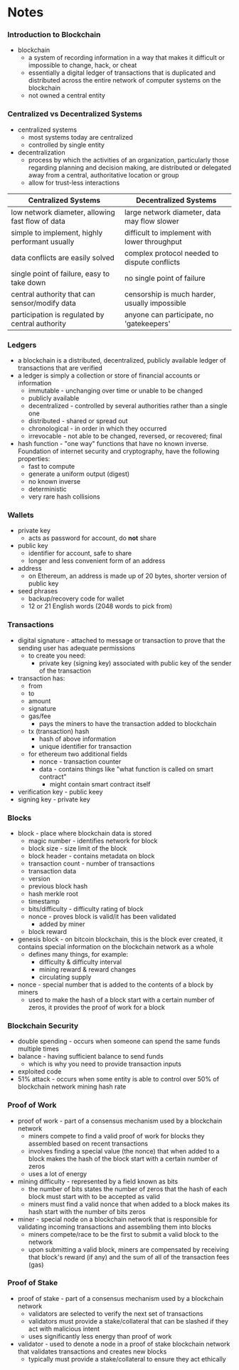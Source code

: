# Notes

### Introduction to Blockchain

- blockchain
    - a system of recording information in a way that makes it difficult or impossible to change, hack, or cheat
    - essentially a digital ledger of transactions that is duplicated and distributed across the entire network of computer systems on the blockchain
    - not owned a central entity

### Centralized vs Decentralized Systems

- centralized systems
    - most systems today are centralized
    - controlled by single entity
- decentralization
    - process by which the activities of an organization, particularly those regarding planning and decision making, are distributed or delegated away from a central, authoritative location or group
    - allow for trust-less interactions

| Centralized Systems                             | Decentralized Systems                           |
| ------------------------------------------------| ------------------------------------------------|
| low network diameter, allowing fast flow of data| large network diameter, data may flow slower    |
| simple to implement, highly performant usually  | difficult to implement with lower throughput    |
| data conflicts are easily solved                | complex protocol needed to dispute conflicts    |
| single point of failure, easy to take down      | no single point of failure                      |
| central authority that can sensor/modify data   | censorship is much harder, usually impossible   |
| participation is regulated by central authority | anyone can participate, no 'gatekeepers'        |

### Ledgers

- a blockchain is a distributed, decentralized, publicly available ledger of transactions that are verified
- a ledger is simply a collection or store of financial accounts or information
    - immutable - unchanging over time or unable to be changed
    - publicly available
    - decentralized - controlled by several authorities rather than a single one
    - distributed - shared or spread out
    - chronological - in order in which they occurred
    - irrevocable - not able to be changed, reversed, or recovered; final
- hash function - "one way" functions that have no known inverse. Foundation of internet security and cryptography, have the following properties:
    - fast to compute
    - generate a uniform output (digest)
    - no known inverse
    - deterministic
    - very rare hash collisions

### Wallets

- private key
    - acts as password for account, do **not** share
- public key
    - identifier for account, safe to share
    - longer and less convenient form of an address
- address
    - on Ethereum, an address is made up of 20 bytes, shorter version of public key
- seed phrases
    - backup/recovery code for wallet
    - 12 or 21 English words (2048 words to pick from)

### Transactions

- digital signature - attached to message or transaction to prove that the sending user has adequate permissions
    - to create you need:
        - private key (signing key) associated with public key of the sender of the transaction
- transaction has:
    - from
    - to
    - amount
    - signature
    - gas/fee
        - pays the miners to have the transaction added to blockchain
    - tx (transaction) hash
        - hash of above information
        - unique identifier for transaction
    - for ethereum two additional fields
        - nonce - transaction counter
        - data - contains things like "what function is called on smart contract"
            - might contain smart contract itself
- verification key - public keey
- signing key - private key

### Blocks

- block - place where blockchain data is stored
    - magic number - identifies network for block
    - block size - size limit of the block
    - block header - contains metadata on block
    - transaction count - number of transactions
    - transaction data 
    - version
    - previous block hash
    - hash merkle root
    - timestamp
    - bits/difficulty - difficulty rating of block
    - nonce - proves block is valid/it has been validated
        - added by miner
    - block reward
- genesis block - on bitcoin blockchain, this is the block ever created, it contains special information on the blockchain network as a whole
    - defines many things, for example:
        - difficulty & difficulty interval
        - mining reward & reward changes
        - circulating supply
- nonce - special number that is added to the contents of a block by miners
    - used to make the hash of a block start with a certain number of zeros, it provides the proof of work for a block

### Blockchain Security

- double spending - occurs when someone can spend the same funds multiple times
- balance - having sufficient balance to send funds
    - which is why you need to provide transaction inputs
- exploited code
- 51% attack - occurs when some entity is able to control over 50% of blockchain network mining hash rate

### Proof of Work

- proof of work - part of a consensus mechanism used by a blockchain network
    - miners compete to find a valid proof of work for blocks they assembled based on recent transactions
    - involves finding a special value (the nonce) that when added to a block makes the hash of the block start with a certain number of zeros
    - uses a lot of energy
- mining difficulty - represented by a field known as bits
    - the number of bits states the number of zeros that the hash of each block must start with to be accepted as valid
    - miners must find a valid nonce that when added to a block makes its hash start with the number of bits zeros
- miner - special node on a blockchain network that is responsible for validating incoming transactions and assembling them into blocks
    - miners compete/race to be the first to submit a valid block to the network
    - upon submitting a valid block, miners are compensated by receiving that block's reward (if any) and the sum of all of the transaction fees (gas)

### Proof of Stake

- proof of stake - part of a consensus mechanism used by a blockchain network
    - validators are selected to verify the next set of transactions
    - validators must provide a stake/collateral that can be slashed if they act with malicious intent
    - uses significantly less energy than proof of work
- validator - used to denote a node in a proof of stake blockchain network that validates transactions and creates new blocks
    - typically must provide a stake/collateral to ensure they act ethically